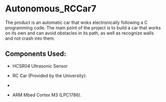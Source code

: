 # Autonomous_RCCar7

The product is an automatic car that woks electronically following a C programming code. The main point of the project is to build a car that works on its own and can avoid obstacles in its path, as well as recognize walls and not crash into them.

## Components Used:
- HCSR04 Ultrasonic Sensor
- RC Car (Provided by the University):
- 

- ARM Mbed Cortex M3 (LPC1786).
